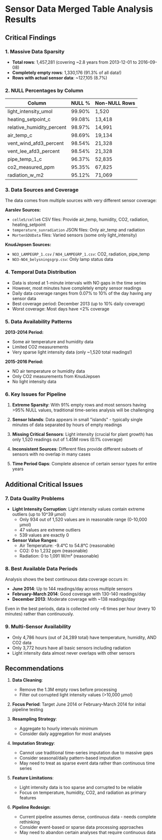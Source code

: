 # Sensor Data Merged Table Analysis Results

## Critical Findings

### 1. **Massive Data Sparsity**
- **Total rows**: 1,457,281 (covering ~2.8 years from 2013-12-01 to 2016-09-08)
- **Completely empty rows**: 1,330,176 (91.3% of all data!)
- **Rows with actual sensor data**: ~127,105 (8.7%)

### 2. **NULL Percentages by Column**
| Column | NULL % | Non-NULL Rows |
|--------|--------|---------------|
| light_intensity_umol | 99.90% | 1,520 |
| heating_setpoint_c | 99.08% | 13,418 |
| relative_humidity_percent | 98.97% | 14,991 |
| air_temp_c | 98.69% | 19,134 |
| vent_wind_afd3_percent | 98.54% | 21,328 |
| vent_lee_afd3_percent | 98.54% | 21,328 |
| pipe_temp_1_c | 96.37% | 52,835 |
| co2_measured_ppm | 95.35% | 67,825 |
| radiation_w_m2 | 95.12% | 71,069 |

### 3. **Data Sources and Coverage**
The data comes from multiple sources with very different sensor coverage:

**Aarslev Sources:**
- `celle5/celle6` CSV files: Provide air_temp, humidity, CO2, radiation, heating_setpoint
- `temperature_sunradiation` JSON files: Only air_temp and radiation
- `MortenSDUData` files: Varied sensors (some only light_intensity)

**KnudJepsen Sources:**
- `NO3_LAMPEGRP_1.csv` / `NO4_LAMPEGRP_1.csv`: CO2, radiation, pipe_temp
- `NO3-NO4_belysningsgrp.csv`: Only lamp status data

### 4. **Temporal Data Distribution**
- Data is stored at 1-minute intervals with NO gaps in the time series
- However, most minutes have completely empty sensor readings
- Daily data coverage ranges from 0.07% to 10% of the day having any sensor data
- Best coverage period: December 2013 (up to 10% daily coverage)
- Worst coverage: Most days have <2% coverage

### 5. **Data Availability Patterns**

**2013-2014 Period:**
- Some air temperature and humidity data
- Limited CO2 measurements
- Very sparse light intensity data (only ~1,520 total readings!)

**2015-2016 Period:**
- NO air temperature or humidity data
- Only CO2 measurements from KnudJepsen
- No light intensity data

### 6. **Key Issues for Pipeline**

1. **Extreme Sparsity**: With 91% empty rows and most sensors having >95% NULL values, traditional time-series analysis will be challenging

2. **Sensor Islands**: Data appears in small "islands" - typically single minutes of data separated by hours of empty readings

3. **Missing Critical Sensors**: Light intensity (crucial for plant growth) has only 1,520 readings out of 1.45M rows (0.1% coverage)

4. **Inconsistent Sources**: Different files provide different subsets of sensors with no overlap in many cases

5. **Time Period Gaps**: Complete absence of certain sensor types for entire years

## Additional Critical Issues

### 7. **Data Quality Problems**
- **Light Intensity Corruption**: Light intensity values contain extreme outliers (up to 10^39 μmol)
  - Only 934 out of 1,520 values are in reasonable range (0-10,000 μmol)
  - 47 values are extreme outliers
  - 539 values are exactly 0
- **Sensor Value Ranges**:
  - Air Temperature: -9.4°C to 54.8°C (reasonable)
  - CO2: 0 to 1,232 ppm (reasonable)
  - Radiation: 0 to 1,091 W/m² (reasonable)

### 8. **Best Available Data Periods**
Analysis shows the best continuous data coverage occurs in:
- **June 2014**: Up to 144 readings/day across multiple sensors
- **February-March 2014**: Good coverage with 130-140 readings/day
- **December 2013**: Moderate coverage with ~138 readings/day

Even in the best periods, data is collected only ~6 times per hour (every 10 minutes) rather than continuously.

### 9. **Multi-Sensor Availability**
- Only 4,786 hours (out of 24,289 total) have temperature, humidity, AND CO2 data
- Only 3,772 hours have all basic sensors including radiation
- Light intensity data almost never overlaps with other sensors

## Recommendations

1. **Data Cleaning**: 
   - Remove the 1.3M empty rows before processing
   - Filter out corrupted light intensity values (>10,000 μmol)
   
2. **Focus Period**: Target June 2014 or February-March 2014 for initial pipeline testing

3. **Resampling Strategy**: 
   - Aggregate to hourly intervals minimum
   - Consider daily aggregation for most analyses

4. **Imputation Strategy**:
   - Cannot use traditional time-series imputation due to massive gaps
   - Consider seasonal/daily pattern-based imputation
   - May need to treat as sparse event data rather than continuous time series

5. **Feature Limitations**:
   - Light intensity data is too sparse and corrupted to be reliable
   - Focus on temperature, humidity, CO2, and radiation as primary features

6. **Pipeline Redesign**:
   - Current pipeline assumes dense, continuous data - needs complete rethinking
   - Consider event-based or sparse data processing approaches
   - May need to abandon certain analyses that require continuous data